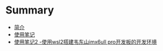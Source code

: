 # Summary


- [简介](./index.md)
- [使用笔记](./imx6ull_using_1/imx6ull_using_1.md)
- [使用笔记2 -使用wsl2搭建韦东山imx6ull pro开发板的开发环境 ](./imx6ull_using_2_wsl/imx6ull_using_2_wsl.md)


